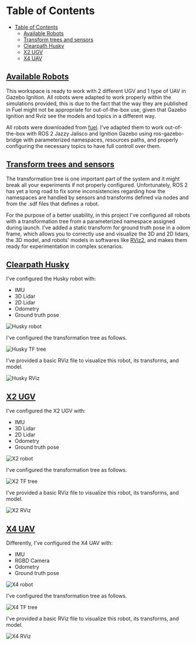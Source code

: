 # Table of Contents

- [Table of Contents](#table-of-contents)
  - [Available Robots](#available-robots)
  - [Transform trees and sensors](#transform-trees-and-sensors)
  - [Clearpath Husky](#clearpath-husky)
  - [X2 UGV](#x2-ugv)
  - [X4 UAV](#x4-uav)

## [Available Robots](#available-robots)

This workspace is ready to work with 2 different UGV and 1 type of UAV in Gazebo Ignition. All robots were adapted to work properly within the simulations provided, this is due to the fact that the way they are published in Fuel might not be appropriate for out-of-the-box use, given that Gazebo Ignition and Rviz see the models and topics in a different way.

All robots were downloaded from [fuel](https://app.gazebosim.org/fuel/models). I've adapted them to work out-of-the-box with ROS 2 Jazzy Jalisco and Ignition Gazebo using ros-gazebo-bridge with parameterized namespaces, resources paths, and properly configuring the necessary topics to have full controll over them.

## [Transform trees and sensors](#transform-trees-and-sensors)

The transformation tree is one important part of the system and it might break all your experiments if not properly configured. Unfortunately, ROS 2 has yet a long road to fix some inconsistencies regarding how the namespaces are handled by sensors and transforms defined via nodes and from the .sdf files that defines a robot.

For the purpose of a better usability, in this project I've configured all robots with a transformation tree from a parameterized namespace assigned during launch. I've added a static transform for ground truth pose in a odom frame, which allows you to correctly use and visualize the 3D and 2D lidars, the 3D model, and robots' models in softwares like [RViz2](https://github.com/ros2/rviz), and makes them ready for experimentation in complex scenarios.

## [Clearpath Husky](#clearpath-husky)

I've configured the Husky robot with:

- IMU
- 3D Lidar
- 2D Lidar
- Odometry
- Ground truth pose

![Husky robot](images/husky.png "Husky Robot in the Ignition Gazebo")

I've configured the transformation tree as follows.

![Husky TF tree](images/husky_tf.png "Husky Robot TF tree.")

I've provided a basic RViz file to visualize this robot, its transforms, and model.

![Husky RViz](images/husky_rviz.png "Husky Robot Rviz.")

## [X2 UGV](#x2-ugv)

I've configured the X2 UGV with:

- IMU
- 3D Lidar
- 2D Lidar
- Odometry
- Ground truth pose

![X2 robot](images/x2.png "X2 Robot in the Ignition Gazebo")

I've configured the transformation tree as follows.

![X2 TF tree](images/x2_tf.png "X2 Robot TF")

I've provided a basic RViz file to visualize this robot, its transforms, and model.

![X2 RViz](images/x2_rviz.png "X2 Robot Rviz.")

## [X4 UAV](#x4-uav)

Differently, I've configured the X4 UAV with:

- IMU
- RGBD Camera
- Odometry
- Ground truth pose

![X4 robot](images/x4.png "X4 Robot in the Ignition Gazebo")

I've configured the transformation tree as follows.

![X4 TF tree](images/x4_tf.png "X4 Robot TF")

I've provided a basic RViz file to visualize this robot, its transforms, and model.

![X4 RViz](images/x4_rviz.png "X4 Robot Rviz.")
